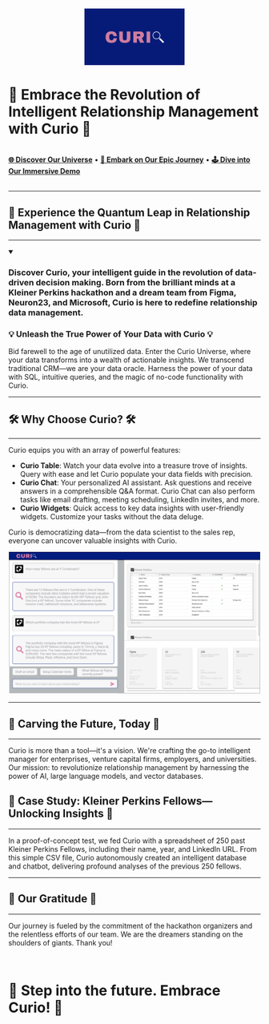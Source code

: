<p align="center">
  <br>
  <img src="https://github.com/Curio-IRM/.github/blob/main/profile/curio.png" alt="Curio" width="200"/>
  <br>
  <h1>🚀 Embrace the Revolution of Intelligent Relationship Management with Curio 🚀</h1>
  <br>
  <a href="https://kp-fellows-documents.vercel.app/"><strong>🌐 Discover Our Universe</strong></a> • 
  <a href="https://www.loom.com/share/7b8b3d11cb074de28de8418348f4c0ac"><strong>🎥 Embark on Our Epic Journey</strong></a> • 
  <a href="https://www.loom.com/share/143ed397944945c38f69a1a741475d41?sid=a27b6242-2793-45e4-9b8a-a6422e8bbc8a"><strong>🕹️ Dive into Our Immersive Demo</strong></a>
  <br>
  <br>
</p>

---

<p align="center">
<h2>🎯 Experience the Quantum Leap in Relationship Management with Curio 🎯</h2>
</p>

---

<details open>
<summary><h3>Discover <b>Curio</b>, your intelligent guide in the revolution of data-driven decision making. Born from the brilliant minds at a Kleiner Perkins hackathon and a dream team from Figma, Neuron23, and Microsoft, Curio is here to redefine relationship data management.</h3></summary>

<p align="center">
<h3>💡 Unleash the True Power of Your Data with Curio 💡</h3>
</p>

Bid farewell to the age of unutilized data. Enter the Curio Universe, where your data transforms into a wealth of actionable insights. We transcend traditional CRM—we are your data oracle. Harness the power of your data with SQL, intuitive queries, and the magic of no-code functionality with Curio.

</details>

---

<p align="center">
<h2>🛠️ Why Choose Curio? 🛠️</h2>
</p>

---

Curio equips you with an array of powerful features:

- **Curio Table**: Watch your data evolve into a treasure trove of insights. Query with ease and let Curio populate your data fields with precision.
- **Curio Chat**: Your personalized AI assistant. Ask questions and receive answers in a comprehensible Q&A format. Curio Chat can also perform tasks like email drafting, meeting scheduling, LinkedIn invites, and more.
- **Curio Widgets**: Quick access to key data insights with user-friendly widgets. Customize your tasks without the data deluge.

Curio is democratizing data—from the data scientist to the sales rep, everyone can uncover valuable insights with Curio.

<p align="center">
  <img src="https://github.com/Curio-IRM/.github/blob/main/profile/mockup.png" alt="Curio Vision"/>
</p>

---

<p align="center">
<h2>🚀 Carving the Future, Today 🚀</h2>
</p>

---

Curio is more than a tool—it's a vision. We're crafting the go-to intelligent manager for enterprises, venture capital firms, employers, and universities. Our mission: to revolutionize relationship management by harnessing the power of AI, large language models, and vector databases.

<p align="center">
<h2>💞 Case Study: Kleiner Perkins Fellows—Unlocking Insights 💞</h2>
</p>

---

In a proof-of-concept test, we fed Curio with a spreadsheet of 250 past Kleiner Perkins Fellows, including their name, year, and LinkedIn URL. From this simple CSV file, Curio autonomously created an intelligent database and chatbot, delivering profound analyses of the previous 250 fellows.

---

<p align="center">
<h2>🙏 Our Gratitude 🙏</h2>
</p>

---

Our journey is fueled by the commitment of the hackathon organizers and the relentless efforts of our team. We are the dreamers standing on the shoulders of giants. Thank you!

<p align="center">
  <br>
  <h1>🎉 Step into the future. Embrace Curio! 🎉</h1>
  <br>
</p>
